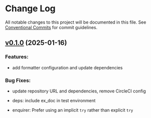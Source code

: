 # Change Log

All notable changes to this project will be documented in this file.
See [Conventional Commits](Https://conventionalcommits.org) for commit guidelines.

<!-- changelog -->

## [v0.1.0](https://github.com/NarrativeApp/enquirer/compare/v0.1.0...v0.1.0) (2025-01-16)




### Features:

* add formatter configuration and update dependencies

### Bug Fixes:

* update repository URL and dependencies, remove CircleCI config

* deps: include ex_doc in test environment

* enquirer: Prefer using an implicit `try` rather than explicit `try`
